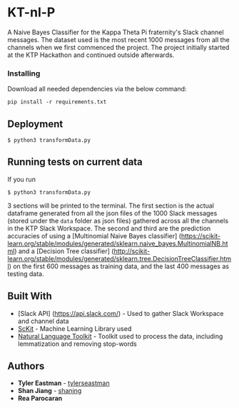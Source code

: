 # KT-nl-P

A Naive Bayes Classifier for the Kappa Theta Pi fraternity's Slack channel messages. The dataset used is the most recent 1000 messages from all the channels when we first commenced the project. The project initially started at the KTP Hackathon and continued outside afterwards. 

### Installing

Download all needed dependencies via the below command:

```
pip install -r requirements.txt
```

## Deployment

```
$ python3 transformData.py
```

## Running tests on current data

If you run  
```
$ python3 transformData.py
```

3 sections will be printed to the terminal. The first section is the actual dataframe generated from all the json files of the 1000 Slack messages (stored under the ```data``` folder as json files) gathered across all the channels in the KTP Slack Workspace. The second and third are the prediction accuracies of using a [Multinomial Naive Bayes classifier] (https://scikit-learn.org/stable/modules/generated/sklearn.naive_bayes.MultinomialNB.html) and a [Decision Tree classifier] (http://scikit-learn.org/stable/modules/generated/sklearn.tree.DecisionTreeClassifier.html) on the first 600 messages as training data, and the last 400 messages as testing data. 

## Built With

* [Slack API] (https://api.slack.com/) - Used to gather Slack Workspace and channel data
* [ScKit](https://scikit-learn.org/stable/index.html) - Machine Learning Library used
* [Natural Language Toolkit](https://www.nltk.org/) - Toolkit used to process the data, including lemmatization and removing stop-words

## Authors

* **Tyler Eastman** - [tylerseastman](https://github.com/tylerseastman)
* **Shan Jiang** - [shanjng](https://github.com/shanjng)
* **Rea Parocaran**
